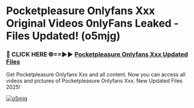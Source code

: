 # Pocketpleasure Onlyfans Xxx Original Videos 0nlyFans Leaked - Files Updated! (o5mjg)

<h3>🔴 CLICK HERE 🌐==►► <a href="https://tinyurl.com/4seja8ks" rel="nofollow">Pocketpleasure Onlyfans Xxx Updated Files</a></h3>

Get Pocketpleasure Onlyfans Xxx and all content. Now you can access all videos and pictures of Pocketpleasure Onlyfans Xxx. New Updated Files 2025!

[![o5mjg](https://i.imgur.com/EWjZXRe.gif)](https://tinyurl.com/4seja8ks)
